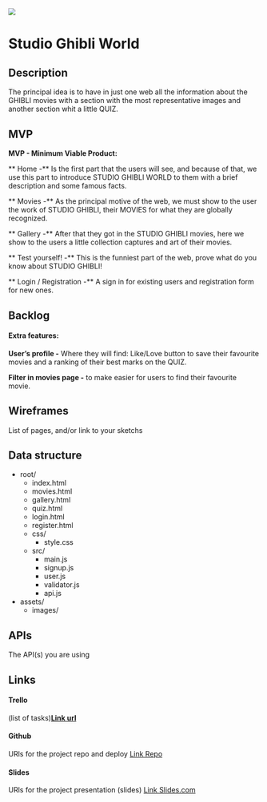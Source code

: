 <img src="C:\Users\victo\Desktop\Ironhack\Practice\Project 1\html practice\images\pampling_creatures-spirits-and-friends-pampling_1560223917.large.png" style="zoom:90%;" />

# **Studio Ghibli World**

## Description

The principal idea is to have in just one web all the information about the GHIBLI movies with a section with the most representative images and another section whit a little QUIZ.

## MVP

 **MVP - Minimum Viable Product:**

**	Home -** Is the first part that the users will see, and because of that, we use this part to introduce STUDIO GHIBLI WORLD to them with a brief description and some famous facts.

**	Movies -** As the principal motive of the web, we must show to the user the work of STUDIO GHIBLI, their MOVIES for what they are globally recognized.

**	Gallery -** After that they got in the STUDIO GHIBLI movies, here we show to the users a little collection captures and art of their movies.

**	Test yourself! -** This is the funniest part of the web, prove what do you know about STUDIO GHIBLI!

**	Login / Registration -** A sign in for existing users and registration form for new ones.

## **Backlog**

#### **Extra features:**

**User’s profile -** Where they will find: Like/Love button to save their favourite movies and a ranking of their best marks on the QUIZ.

**Filter in movies page -** to make easier for users to find their favourite movie.		

## **Wireframes**

List of pages, and/or link to your sketchs

## **Data structure**

- root/	
  - index.html	
  - movies.html	
  - gallery.html	
  - quiz.html	
  - login.html	
  - register.html	
  - css/		
    - style.css	
  - src/		
    - main.js		
    - signup.js		
    - user.js		
    - validator.js		
    - api.js	
- assets/		
  - images/ 

## **APIs**

The API(s) you are using

## Links

#### Trello

 (list of tasks)**[Link url](https://trello.com/)**

#### Github

URls for the project repo and deploy [Link Repo](http://github.com/) 

#### Slides

URls for the project presentation (slides) [Link Slides.com](http://slides.com/)
